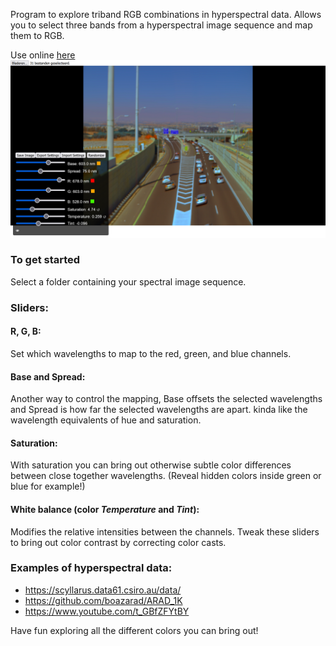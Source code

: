 Program to explore triband RGB combinations in hyperspectral data.
Allows you to select three bands from a hyperspectral image sequence and map them to RGB.  

Use online [here](https://izuix.github.io/hyperspectral-rgb-combiner/)
![screenshot](https://github.com/izuix/hyperspectral-rgb-combiner/blob/main/Screenshot%20(41).png)

### To get started
Select a folder containing your spectral image sequence.

### Sliders:
#### **R, G, B**:  
Set which wavelengths to map to the red, green, and blue channels.  
#### **Base** and **Spread**:  
Another way to control the mapping, Base offsets the selected wavelengths and Spread is how far the selected wavelengths are apart. kinda like the wavelength equivalents of hue and saturation.  
#### **Saturation**:  
With saturation you can bring out otherwise subtle color differences between close together wavelengths. (Reveal hidden colors inside green or blue for example!)  
#### **White balance** (color *Temperature* and *Tint*):  
Modifies the relative intensities between the channels. Tweak these sliders to bring out color contrast by correcting color casts.  

### Examples of hyperspectral data:
- https://scyllarus.data61.csiro.au/data/
- https://github.com/boazarad/ARAD_1K
- https://www.youtube.com/t_GBfZFYtBY

Have fun exploring all the different colors you can bring out!
